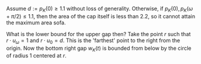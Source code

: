 Assume $d := p_K(0) \geq 1.1$ without loss of generality. Otherwise, if $p_K(0), p_K(\omega + \pi/2) \leq 1.1$, then the area of the cap itself is less than $2.2$, so it cannot attain the maximum area sofa.

What is the lower bound for the upper gap then? Take the point $r$ such that $r \cdot u_\omega = 1$ and $r \cdot u_0 = d$. This is the 'farthest' point to the right from the origin. Now the bottom right gap $w_K(t)$ is bounded from below by the circle of radius 1 centered at $r$.

